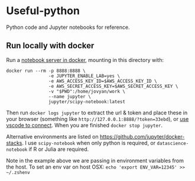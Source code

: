 # Useful-python
Python code and Jupyter notebooks for reference.

## Run locally with docker
Run a [notebook server in docker](https://jupyter-docker-stacks.readthedocs.io/en/latest/index.html), mounting in this directory with:
```
docker run --rm -p 8888:8888 \
                -e JUPYTER_ENABLE_LAB=yes \
                -e AWS_ACCESS_KEY_ID=$AWS_ACCESS_KEY_ID \
                -e AWS_SECRET_ACCESS_KEY=$AWS_SECRET_ACCESS_KEY \
                -v "$PWD":/home/jovyan/work \
                --name jupyter \
                jupyter/scipy-notebook:latest
```
Then run `docker logs jupyter` to extract the url & token and place these in your browser (something like `http://127.0.0.1:8888/?token=33ebd`), or [use vscode to connect](https://code.visualstudio.com/docs/python/jupyter-support#_connect-to-a-remote-jupyter-server). When you are finished `docker stop jupyter`. 

Alternative environments are listed on https://github.com/jupyter/docker-stacks. I use `scipy-notebook` when only python is required, or `datascience-notebook` if R or Julia are required. 

Note in the example above we are passing in environment variables from the host. To set an env var on host OSX: `echo 'export ENV_VAR=12345' >> ~/.zshenv`